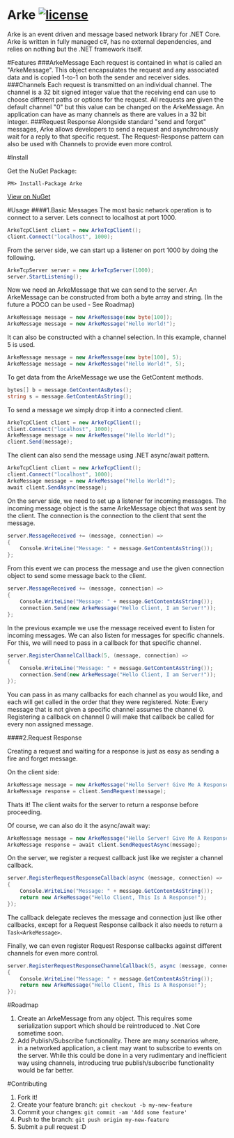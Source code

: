 # Arke [![license](https://img.shields.io/github/license/mashape/apistatus.svg?maxAge=2592000)]() 
Arke is an event driven and message based network library for .NET Core. Arke is written in fully managed c#, has no external dependencies, and relies on nothing but the .NET framework itself.

#Features
###ArkeMessage
Each request is contained in what is called an "ArkeMessage". This object encapsulates the request and any associated data and is copied 1-to-1 on both the sender and receiver sides.
###Channels
Each request is transmitted on an individual channel. The channel is a 32 bit signed integer value that the receiving end can use to choose different paths or options for the request. All requests are given the default channel "0" but this value can be changed on the ArkeMessage. An application can have as many channels as there are values in a 32 bit integer.
###Request Response
Alongside standard "send and forget" messages, Arke allows developers to send a request and asynchronously wait for a reply to that specific request. The Request-Response pattern can also be used with Channels to provide even more control.

#Install

Get the NuGet Package:

```PM> Install-Package Arke```

[View on NuGet](https://www.nuget.org/packages/Arke/)

#Usage
####1.Basic Messages
The most basic network operation is to connect to a server. Lets connect to localhost at port 1000.
```c#
ArkeTcpClient client = new ArkeTcpClient();
client.Connect("localhost", 1000);
```
From the server side, we can start up a listener on port 1000 by doing the following.
```c#
ArkeTcpServer server = new ArkeTcpServer(1000);
server.StartListening();
```
Now we need an ArkeMessage that we can send to the server. An ArkeMessage can be constructed from both a byte array and string. (In the future a POCO can be used - See Roadmap)
```c#
ArkeMessage message = new ArkeMessage(new byte[100]);
ArkeMessage message = new ArkeMessage("Hello World!");
```
It can also be constructed with a channel selection. In this example, channel 5 is used.
```c#
ArkeMessage message = new ArkeMessage(new byte[100], 5);
ArkeMessage message = new ArkeMessage("Hello World!", 5);
```
To get data from the ArkeMessage we use the GetContent methods.
```c#
bytes[] b = message.GetContentAsBytes();
string s = message.GetContentAsString();
```
To send a message we simply drop it into a connected client.
```c#
ArkeTcpClient client = new ArkeTcpClient();
client.Connect("localhost", 1000);
ArkeMessage message = new ArkeMessage("Hello World!");
client.Send(message);
``` 
The client can also send the message using .NET async/await pattern.
```c#
ArkeTcpClient client = new ArkeTcpClient();
client.Connect("localhost", 1000);
ArkeMessage message = new ArkeMessage("Hello World!");
await client.SendAsync(message);
```  
On the server side, we need to set up a listener for incoming messages. The incoming message object is the same ArkeMessage object that was sent by the client. The connection is the connection to the client that sent the message.
```c#
server.MessageReceived += (message, connection) =>
{
    Console.WriteLine("Message: " + message.GetContentAsString());
};
```
From this event we can process the message and use the given connection object to send some message back to the client.
```c#
server.MessageReceived += (message, connection) =>
{
    Console.WriteLine("Message: " + message.GetContentAsString());
    connection.Send(new ArkeMessage("Hello Client, I am Server!"));
};
```
In the previous example we use the message received event to listen for incoming messages. We can also listen for messages for specific channels. For this, we will need to pass in a callback for that specific channel.
```c#
server.RegisterChannelCallback(5, (message, connection) =>
{
    Console.WriteLine("Message: " + message.GetContentAsString());
    connection.Send(new ArkeMessage("Hello Client, I am Server!"));
});
```

You can pass in as many callbacks for each channel as you would like, and each will get called in the order that they were registered. Note: Every message that is not given a specific channel assumes the channel 0. Registering a callback on channel 0 will make that callback be called for every non assigned message.

####2.Request Response

Creating a request and waiting for a response is just as easy as sending a fire and forget message. 

On the client side:
```c#
ArkeMessage message = new ArkeMessage("Hello Server! Give Me A Response");
ArkeMessage response = client.SendRequest(message);
```
Thats it! The client waits for the server to return a response before proceeding.

Of course, we can also do it the async/await way:
```c#
ArkeMessage message = new ArkeMessage("Hello Server! Give Me A Response");
ArkeMessage response = await client.SendRequestAsync(message);
```

On the server, we register a request callback just like we register a channel callback.
```c#
server.RegisterRequestResponseCallback(async (message, connection) =>
{
    Console.WriteLine("Message: " + message.GetContentAsString());
    return new ArkeMessage("Hello Client, This Is A Response!");
});
```
The callback delegate recieves the message and connection just like other callbacks, except for a Request Response callback it also needs to return a `Task<ArkeMessage>`.

Finally, we can even register Request Response callbacks against different channels for even more control.
```c#
server.RegisterRequestResponseChannelCallback(5, async (message, connection) =>
{
    Console.WriteLine("Message: " + message.GetContentAsString());
    return new ArkeMessage("Hello Client, This Is A Response!");
});
```

#Roadmap
1. Create an ArkeMessage from any object. This requires some serialization support which should be reintroduced to .Net Core sometime soon.
2. Add Publish/Subscribe functionality.  There are many scenarios where, in a networked application, a client may want to subscribe to events on the server. While this could be done in a very rudimentary and inefficient way using channels, introducing true publish/subscribe functionality would be far better.

#Contributing
1. Fork it!
2. Create your feature branch: `git checkout -b my-new-feature`
3. Commit your changes: `git commit -am 'Add some feature'`
4. Push to the branch: `git push origin my-new-feature`
5. Submit a pull request :D




    

    

  

